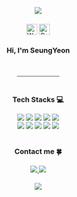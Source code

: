 <div align= "center">
    <img src="https://capsule-render.vercel.app/api?type=waving&color=d2e9fe&height=120&text=&animation=&fontColor=000000&fontSize=70" />

  <H3></H3>
  
  <img src="https://raw.githubusercontent.com/Tarikul-Islam-Anik/Animated-Fluent-Emojis/master/Emojis/Hand%20gestures/Waving%20Hand%20Light%20Skin%20Tone.png" alt="Waving Hand Light Skin Tone" width="25" height="25" />
  <img src="https://raw.githubusercontent.com/Tarikul-Islam-Anik/Animated-Fluent-Emojis/master/Emojis/Animals/Rabbit%20Face.png" alt="Rabbit Face" width="25" height="25" />
  
  <h3>Hi, I'm SeungYeon</h3>
            <br>
          ﹏﹏﹏﹏﹏﹏﹏
  <br>
  <br>
    </div>
    <div align= "center">
    <h3> Tech Stacks 💻</h3>
    <div style="margin: 0 auto; text-align: center;" align= "center"> <img src="https://img.shields.io/badge/Java-007396?style=flat-square&logo=Java&logoColor=white">
          <img src="https://img.shields.io/badge/Javascript-F7DF1E?style=flat-square&logo=Javascript&logoColor=white">
          <img src="https://img.shields.io/badge/HTML5-E34F26?style=flat-square&logo=HTML5&logoColor=white">
          <img src="https://img.shields.io/badge/CSS3-1572B6?style=flat-square&logo=CSS3&logoColor=white">
          <img src="https://img.shields.io/badge/Oracle-F80000?style=flat-square&logo=Oracle&logoColor=white">
          <br/><img src="https://img.shields.io/badge/MySQL-4479A1?style=flat-square&logo=MySQL&logoColor=white">
          <img src="https://img.shields.io/badge/Spring-6DB33F?style=flat-square&logo=Spring&logoColor=white">
          <img src="https://img.shields.io/badge/Spring Boot-6DB33F?style=flat-square&logo=Spring Boot&logoColor=white">
          <img src="https://img.shields.io/badge/Git-F05032?style=flat-square&logo=Git&logoColor=white">
          <img src="https://img.shields.io/badge/Github-181717?style=flat-square&logo=Github&logoColor=white">
          <br/></div>
    </div>
    </div>
    <br>
    <div align= "center">
    <h3> Contact me 🍀<h3>
    <div align= "center"> 
      <a href=https://yyyxon.notion.site/7e6bdc75c8d14af9b6fa58498d407a44?pvs=4> 
        <img src="https://img.shields.io/badge/Notion-000000?style=flat-square&logo=Notion&logoColor=white&link=https://yyyxon.notion.site/7e6bdc75c8d14af9b6fa58498d407a44?pvs=4"> 
      </a>
      <a href=mailto:yxon.dev@gmail.com> 
        <img src="https://img.shields.io/badge/Gmail-EA4335?style=flat-square&logo=Gmail&logoColor=white&link=mailto:yxon.dev@gmail.com"> 
      </a>
    </div>  <br> 
<div align= "center">
<img src="https://capsule-render.vercel.app/api?type=waving&color=d2e9fe&height=120&section=footer&text=&animation=&fontColor=000000&fontSize=70" />
</div>
    
